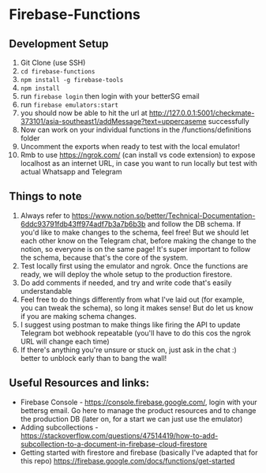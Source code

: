 # Firebase-Functions

## Development Setup

1. Git Clone (use SSH)
2. `cd firebase-functions`
3. `npm install -g firebase-tools`
4. `npm install`
5. run `firebase login` then login with your betterSG email
6. run `firebase emulators:start`
7. you should now be able to hit the url at http://127.0.0.1:5001/checkmate-373101/asia-southeast1/addMessage?text=uppercaseme successfully
8. Now can work on your individual functions in the /functions/definitions folder
9. Uncomment the exports when ready to test with the local emulator!
10. Rmb to use https://ngrok.com/ (can install vs code extension) to expose localhost as an internet URL, in case you want to run locally but test with actual Whatsapp and Telegram

## Things to note
1. Always refer to https://www.notion.so/better/Technical-Documentation-6ddc93791fdb43ff974adf7b3a7b6b3b and follow the DB schema. If you'd like to make changes to the schema, feel free! But we should let each other know on the Telegram chat, before making the change to the notion, so everyone is on the same page! It's super important to follow the schema, because that's the core of the system.
2. Test locally first using the emulator and ngrok. Once the functions are ready, we will deploy the whole setup to the production firestore.
3. Do add comments if needed, and try and write code that's easily understandable
4. Feel free to do things differently from what I've laid out (for example, you can tweak the schema), so long it makes sense! But do let us know if you are making schema changes.
5. I suggest using postman to make things like firing the API to update Telegram bot webhook repeatable (you'll have to do this cos the ngrok URL will change each time)
6. If there's anything you're unsure or stuck on, just ask in the chat :) better to unblock early than to bang the wall!

## Useful Resources and links:
- Firebase Console - https://console.firebase.google.com/, login with your bettersg email. Go here to manage the product resources and to change the production DB (later on, for a start we can just use the emulator)
- Adding subcollections - https://stackoverflow.com/questions/47514419/how-to-add-subcollection-to-a-document-in-firebase-cloud-firestore
- Getting started with firestore and firebase (basically I've adapted that for this repo) https://firebase.google.com/docs/functions/get-started
